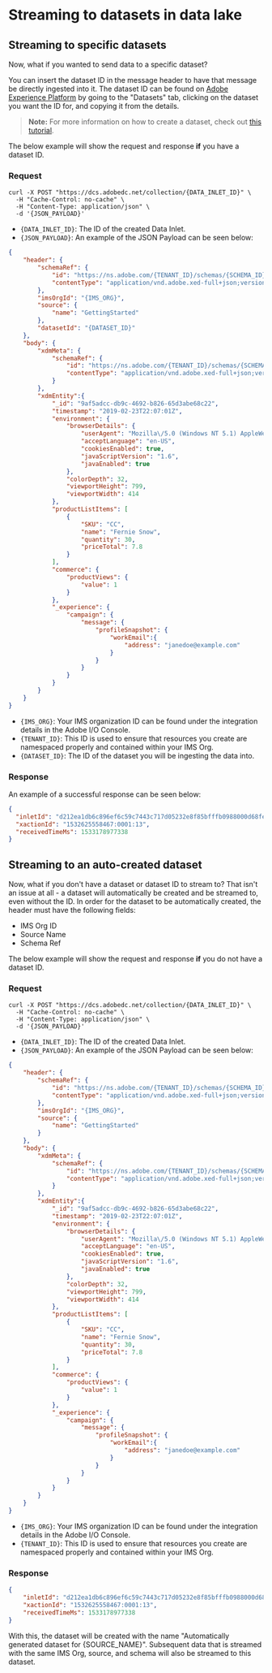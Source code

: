 # Streaming to datasets in data lake

## Streaming to specific datasets

Now, what if you wanted to send data to a specific dataset?

You can insert the dataset ID in the message header to have that message be directly ingested into it. The dataset ID can be found on [Adobe Experience Platform][aep] by going to the "Datasets" tab, clicking on the dataset you want the ID for, and copying it from the details.

> **Note:** For more information on how to create a dataset, check out [this tutorial][dataset-tutorial].

The below example will show the request and response **if** you have a dataset ID.

### Request

```SHELL
curl -X POST "https://dcs.adobedc.net/collection/{DATA_INLET_ID}" \
  -H "Cache-Control: no-cache" \
  -H "Content-Type: application/json" \
  -d '{JSON_PAYLOAD}'
```

- `{DATA_INLET_ID}`: The ID of the created Data Inlet.  
- `{JSON_PAYLOAD}`: An example of the JSON Payload can be seen below:

```json
{
    "header": {
        "schemaRef": {
            "id": "https://ns.adobe.com/{TENANT_ID}/schemas/{SCHEMA_ID}",
            "contentType": "application/vnd.adobe.xed-full+json;version={SCHEMA_VERSION}"
        },
        "imsOrgId": "{IMS_ORG}",
        "source": {
            "name": "GettingStarted"
        },
        "datasetId": "{DATASET_ID}"
    },
    "body": {
        "xdmMeta": {
            "schemaRef": {
                "id": "https://ns.adobe.com/{TENANT_ID}/schemas/{SCHEMA_ID}",
                "contentType": "application/vnd.adobe.xed-full+json;version={SCHEMA_VERSION}"
            }
        },
        "xdmEntity":{
            "_id": "9af5adcc-db9c-4692-b826-65d3abe68c22",
            "timestamp": "2019-02-23T22:07:01Z",
            "environment": {
                "browserDetails": {
                    "userAgent": "Mozilla\/5.0 (Windows NT 5.1) AppleWebKit\/537.36 (KHTML, like Gecko) Chrome\/29.0.1547.57 Safari\/537.36 OPR\/16.0.1196.62",
                    "acceptLanguage": "en-US",
                    "cookiesEnabled": true,
                    "javaScriptVersion": "1.6",
                    "javaEnabled": true
                },
                "colorDepth": 32,
                "viewportHeight": 799,
                "viewportWidth": 414
            },
            "productListItems": [
                {
                    "SKU": "CC",
                    "name": "Fernie Snow",
                    "quantity": 30,
                    "priceTotal": 7.8
                }
            ],
            "commerce": {
                "productViews": {
                    "value": 1
                }
            },
            "_experience": {
                "campaign": {
                    "message": {
                        "profileSnapshot": {
                            "workEmail":{
                                "address": "janedoe@example.com"
                            }
                        }
                    }
                }
            }
        }
    }
}
```

- `{IMS_ORG}`: Your IMS organization ID can be found under the integration details in the Adobe I/O Console.  
- `{TENANT_ID}`: This ID is used to ensure that resources you create are namespaced properly and contained within your IMS Org.
- `{DATASET_ID}`: The ID of the dataset you will be ingesting the data into.

### Response

An example of a successful response can be seen below:

```JSON
{
  "inletId": "d212ea1db6c896ef6c59c7443c717d05232e8f85bfffb0988000d68fe46dd373",
  "xactionId": "1532625558467:0001:13",
  "receivedTimeMs": 1533178977338
}
```

## Streaming to an auto-created dataset

Now, what if you don't have a dataset or dataset ID to stream to? That isn't an issue at all - a dataset will automatically be created and be streamed to, even without the ID. In order for the dataset to be automatically created, the header must have the following fields:

- IMS Org ID
- Source Name
- Schema Ref

The below example will show the request and response **if** you do not have a dataset ID.

### Request

```shell
curl -X POST "https://dcs.adobedc.net/collection/{DATA_INLET_ID}" \
  -H "Cache-Control: no-cache" \
  -H "Content-Type: application/json" \
  -d '{JSON_PAYLOAD}'
```

- `{DATA_INLET_ID}`: The ID of the created Data Inlet.  
- `{JSON_PAYLOAD}`: An example of the JSON Payload can be seen below:

```json
{
    "header": {
        "schemaRef": {
            "id": "https://ns.adobe.com/{TENANT_ID}/schemas/{SCHEMA_ID}",
            "contentType": "application/vnd.adobe.xed-full+json;version={SCHEMA_VERSION}"
        },
        "imsOrgId": "{IMS_ORG}",
        "source": {
            "name": "GettingStarted"
        }
    },
    "body": {
        "xdmMeta": {
            "schemaRef": {
                "id": "https://ns.adobe.com/{TENANT_ID}/schemas/{SCHEMA_ID}",
                "contentType": "application/vnd.adobe.xed-full+json;version={SCHEMA_VERSION}"
            }
        },
        "xdmEntity":{
            "_id": "9af5adcc-db9c-4692-b826-65d3abe68c22",
            "timestamp": "2019-02-23T22:07:01Z",
            "environment": {
                "browserDetails": {
                    "userAgent": "Mozilla\/5.0 (Windows NT 5.1) AppleWebKit\/537.36 (KHTML, like Gecko) Chrome\/29.0.1547.57 Safari\/537.36 OPR\/16.0.1196.62",
                    "acceptLanguage": "en-US",
                    "cookiesEnabled": true,
                    "javaScriptVersion": "1.6",
                    "javaEnabled": true
                },
                "colorDepth": 32,
                "viewportHeight": 799,
                "viewportWidth": 414
            },
            "productListItems": [
                {
                    "SKU": "CC",
                    "name": "Fernie Snow",
                    "quantity": 30,
                    "priceTotal": 7.8
                }
            ],
            "commerce": {
                "productViews": {
                    "value": 1
                }
            },
            "_experience": {
                "campaign": {
                    "message": {
                        "profileSnapshot": {
                            "workEmail":{
                                "address": "janedoe@example.com"
                            }
                        }
                    }
                }
            }
        }
    }
}
```


- `{IMS_ORG}`: Your IMS organization ID can be found under the integration details in the Adobe I/O Console.  
- `{TENANT_ID}`: This ID is used to ensure that resources you create are namespaced properly and contained within your IMS Org.

### Response

```json
{
    "inletId": "d212ea1db6c896ef6c59c7443c717d05232e8f85bfffb0988000d68fe46dd373",
    "xactionId": "1532625558467:0001:13",
    "receivedTimeMs": 1533178977338
}
```

With this, the dataset will be created with the name "Automatically generated dataset for {SOURCE_NAME}". Subsequent data that is streamed with the same IMS Org, source, and schema will also be streamed to this dataset.

[dataset-tutorial]: ../../tutorials/creating_a_dataset_tutorial/creating_a_dataset_tutorial.md

[aep]: https://platform.adobe.com/home